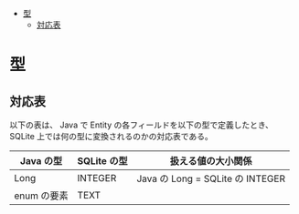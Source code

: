 <!-- TOC START min:1 max:3 link:true asterisk:false update:true -->
- [型](#型)
  - [対応表](#対応表)
<!-- TOC END -->


# 型

## 対応表

以下の表は、 Java で Entity の各フィールドを以下の型で定義したとき、  
SQLite 上では何の型に変換されるのかの対応表である。

| Java の型   | SQLite の型 | 扱える値の大小関係               |
|-------------|-------------|----------------------------------|
| Long        | INTEGER     | Java の Long = SQLite の INTEGER |
| enum の要素 | TEXT        |                                  |
